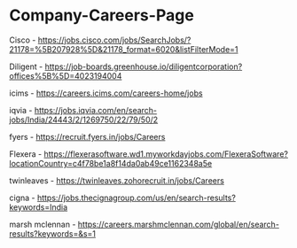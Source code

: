 # Company-Careers-Page

Cisco - https://jobs.cisco.com/jobs/SearchJobs/?21178=%5B207928%5D&21178_format=6020&listFilterMode=1

Diligent - https://job-boards.greenhouse.io/diligentcorporation?offices%5B%5D=4023194004

icims - https://careers.icims.com/careers-home/jobs

iqvia - https://jobs.iqvia.com/en/search-jobs/India/24443/2/1269750/22/79/50/2

fyers - https://recruit.fyers.in/jobs/Careers

Flexera - https://flexerasoftware.wd1.myworkdayjobs.com/FlexeraSoftware?locationCountry=c4f78be1a8f14da0ab49ce1162348a5e

twinleaves - https://twinleaves.zohorecruit.in/jobs/Careers

cigna - https://jobs.thecignagroup.com/us/en/search-results?keywords=India

marsh mclennan - https://careers.marshmclennan.com/global/en/search-results?keywords=&s=1
